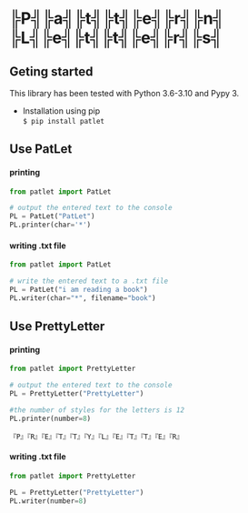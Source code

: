 # ╠P╣╠a╣╠t╣╠t╣╠e╣╠r╣╠n╣ ╠L╣╠e╣╠t╣╠t╣╠e╣╠r╣╠s╣
## Geting started

This library has been tested with Python 3.6-3.10 and Pypy 3.
+ Installation using pip<br>
`$ pip install patlet`

## Use PatLet
#### printing
  ```python
  from patlet import PatLet
  
  # output the entered text to the console
  PL = PatLet("PatLet")
  PL.printer(char='*')
  ```
#### writing .txt file
  ```python
  from patlet import PatLet
  
  # write the entered text to a .txt file
  PL = PatLet("i am reading a book")
  PL.writer(char="*", filename="book")
  ```
## Use PrettyLetter
#### printing
```python
from patlet import PrettyLetter

# output the entered text to the console
PL = PrettyLetter("PrettyLetter")

#the number of styles for the letters is 12
PL.printer(number=8)
```
```shell
『P』『R』『E』『T』『T』『Y』『L』『E』『T』『T』『E』『R』
```

#### writing .txt file
```python
from patlet import PrettyLetter

PL = PrettyLetter("PrettyLetter")
PL.writer(number=8)
```
